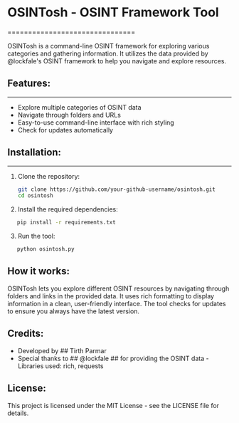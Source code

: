 # OSINTosh - OSINT Framework Tool
===============================

OSINTosh is a command-line OSINT framework for exploring various categories and gathering information. It utilizes the data provided by @lockfale's OSINT framework to help you navigate and explore resources.

## Features:
---------
- Explore multiple categories of OSINT data
- Navigate through folders and URLs
- Easy-to-use command-line interface with rich styling
- Check for updates automatically

## Installation:
-------------
1. Clone the repository:
   ```bash
   git clone https://github.com/your-github-username/osintosh.git
   cd osintosh
   ```
2. Install the required dependencies:
```bash
   pip install -r requirements.txt
```

3. Run the tool:
```bash
   python osintosh.py
```
## How it works:

OSINTosh lets you explore different OSINT resources by navigating through folders and links in the provided data. It uses rich formatting to display information in a clean, user-friendly interface. The tool checks for updates to ensure you always have the latest version.

## Credits:

- Developed by ## Tirth Parmar
- Special thanks to ## @lockfale ## for providing the OSINT data
-Libraries used: rich, requests

## License:

This project is licensed under the MIT License - see the LICENSE file for details.

